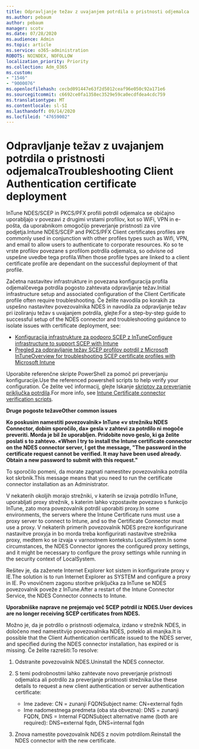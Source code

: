 ```yaml
---
title: Odpravljanje težav z uvajanjem potrdila o pristnosti odjemalca
ms.author: pebaum
author: pebaum
manager: scotv
ms.date: 07/28/2020
ms.audience: Admin
ms.topic: article
ms.service: o365-administration
ROBOTS: NOINDEX, NOFOLLOW
localization_priority: Priority
ms.collection: Adm_O365
ms.custom:
- "1546"
- "9000076"
ms.openlocfilehash: cecbd091447e63f2d5012ceaf96e050c92a171e6
ms.sourcegitcommit: c6692ce0fa1358ec3529e59ca0ecdfdea4cdc759
ms.translationtype: MT
ms.contentlocale: sl-SI
ms.lasthandoff: 09/14/2020
ms.locfileid: "47659002"
---
```

# <a name="troubleshooting-client-authentication-certificate-deployment"></a><span data-ttu-id="c7830-102">Odpravljanje težav z uvajanjem potrdila o pristnosti odjemalca</span><span class="sxs-lookup"><span data-stu-id="c7830-102">Troubleshooting Client Authentication certificate deployment</span></span>

<span data-ttu-id="c7830-103">InTune NDES/SCEP in PKCS/PFX profili potrdil odjemalca se običajno uporabljajo v povezavi z drugimi vrstami profilov, kot so WiFi, VPN in e-pošta, da uporabnikom omogočijo preverjanje pristnosti za vire podjetja.</span><span class="sxs-lookup"><span data-stu-id="c7830-103">Intune NDES/SCEP and PKCS/PFX Client certificates profiles are commonly used in conjunction with other profiles types such as Wifi, VPN, and email to allow users to authenticate to corporate resources.</span></span> <span data-ttu-id="c7830-104">Ko so te vrste profilov povezane s profilom potrdila odjemalca, so odvisne od uspešne uvedbe tega profila.</span><span class="sxs-lookup"><span data-stu-id="c7830-104">When those profile types are linked to a client certificate profile are dependant on the successful deployment of that profile.</span></span>

<span data-ttu-id="c7830-105">Začetna nastavitev infrastrukture in povezana konfiguracija profila odjemalčevega potrdila pogosto zahtevata odpravljanje težav.</span><span class="sxs-lookup"><span data-stu-id="c7830-105">Initial infrastructure setup and associated configuration of the Client Certificate profile often require troubleshooting.</span></span> <span data-ttu-id="c7830-106">Če želite navodila po korakih za uspešno nastavitev povezovalnika NDES in navodila za odpravljanje težav pri izoliranju težav s uvajanjem potrdila, glejte:</span><span class="sxs-lookup"><span data-stu-id="c7830-106">For a step-by-step guide to successful setup of the NDES connector and troubleshooting guidance to isolate issues with certificate deployment, see:</span></span> 

- [<span data-ttu-id="c7830-107">Konfiguracija infrastrukture za podporo SCEP z InTune</span><span class="sxs-lookup"><span data-stu-id="c7830-107">Configure infrastructure to support SCEP with Intune</span></span>](https://support.microsoft.com/help/4459540/troubleshoot-ndes-configuration-for-use-with-intune)
- [<span data-ttu-id="c7830-108">Pregled za odpravljanje težav SCEP profilov potrdil z Microsoft InTune</span><span class="sxs-lookup"><span data-stu-id="c7830-108">Overview for troubleshooting SCEP certificate profiles with Microsoft Intune</span></span>](https://support.microsoft.com/help/4457481/troubleshooting-scep-certificate-profile-deployment-in-intune)

<span data-ttu-id="c7830-109">Uporabite referenčne skripte PowerShell za pomoč pri preverjanju konfiguracije.</span><span class="sxs-lookup"><span data-stu-id="c7830-109">Use the referenced powershell scripts to help verify your configuration.</span></span> <span data-ttu-id="c7830-110">Če želite več informacij, glejte Iskanje [skriptov za preverjanje priključka potrdila](https://github.com/microsoftgraph/powershell-intune-samples/tree/master/CertificationAuthority).</span><span class="sxs-lookup"><span data-stu-id="c7830-110">For more info, see [Intune Certificate connector verification scripts](https://github.com/microsoftgraph/powershell-intune-samples/tree/master/CertificationAuthority).</span></span>

  
<span data-ttu-id="c7830-111">**Druge pogoste težave**</span><span class="sxs-lookup"><span data-stu-id="c7830-111">**Other common issues**</span></span>

<span data-ttu-id="c7830-112">**Ko poskusim namestiti povezovalnik» InTune «v strežniku NDES Connector, dobim sporočilo, da» gesla v zahtevi za potrdilo ni mogoče preveriti. Morda je bil že uporabljen. Pridobite novo geslo, ki ga želite poslati s to zahtevo. «**</span><span class="sxs-lookup"><span data-stu-id="c7830-112">**When I try to install the Intune certificate connector on the NDES connector server, I get the message, "The password in the certificate request cannot be verified. It may have been used already. Obtain a new password to submit with this request."**</span></span>  

<span data-ttu-id="c7830-113">To sporočilo pomeni, da morate zagnati namestitev povezovalnika potrdila kot skrbnik.</span><span class="sxs-lookup"><span data-stu-id="c7830-113">This message means that you need to run the certificate connector installation as an Administrator.</span></span>

<span data-ttu-id="c7830-114">V nekaterih okoljih morajo strežniki, v katerih se izvaja potrdilo InTune, uporabljati proxy strežnik, s katerim lahko vzpostavite povezavo s funkcijo InTune, zato mora povezovalnik potrdil uporabiti proxy.</span><span class="sxs-lookup"><span data-stu-id="c7830-114">In some environments, the servers where the Intune Certificate runs must use a proxy server to connect to Intune, and so the Certificate Connector must use a proxy.</span></span> <span data-ttu-id="c7830-115">V nekaterih primerih povezovalnik NDES prezre konfigurirane nastavitve proxyja in bo morda treba konfigurirati nastavitve strežnika proxy, medtem ko se izvaja v varnostnem kontekstu LocalSystem.</span><span class="sxs-lookup"><span data-stu-id="c7830-115">In some circumstances, the NDES Connector ignores the configured proxy settings, and it might be necessary to configure the proxy settings while running in the security context of LocalSystem.</span></span> 
 
<span data-ttu-id="c7830-116">Rešitev je, da zaženete Internet Explorer kot sistem in konfigurirate proxy v IE.</span><span class="sxs-lookup"><span data-stu-id="c7830-116">The solution is to run Internet Explorer as SYSTEM and configure a proxy in IE.</span></span> <span data-ttu-id="c7830-117">Po vnovičnem zagonu storitve priključka za InTune se NDES povezovalnik poveže z InTune.</span><span class="sxs-lookup"><span data-stu-id="c7830-117">After a restart of the Intune Connector Service, the NDES Connector connects to Intune.</span></span>

<span data-ttu-id="c7830-118">**Uporabniške naprave ne prejemajo več SCEP potrdil iz NDES.**</span><span class="sxs-lookup"><span data-stu-id="c7830-118">**User devices are no longer receiving SCEP certificates from NDES.**</span></span>

<span data-ttu-id="c7830-119">Možno je, da je potrdilo o pristnosti odjemalca, izdano v strežnik NDES, in določeno med namestitvijo povezovalnika NDES, poteklo ali manjka.</span><span class="sxs-lookup"><span data-stu-id="c7830-119">It is possible that the Client Authentication certificate issued to the NDES server, and specified during the NDES connector installation, has expired or is missing.</span></span> <span data-ttu-id="c7830-120">Če želite razrešiti:</span><span class="sxs-lookup"><span data-stu-id="c7830-120">To resolve:</span></span> 
 
1. <span data-ttu-id="c7830-121">Odstranite povezovalnik NDES.</span><span class="sxs-lookup"><span data-stu-id="c7830-121">Uninstall the NDES connector.</span></span>  
2. <span data-ttu-id="c7830-122">S temi podrobnostmi lahko zahtevate novo preverjanje pristnosti odjemalca ali potrdilo za preverjanje pristnosti strežnika:</span><span class="sxs-lookup"><span data-stu-id="c7830-122">Use these details to request a new client authentication or server authentication certificate:</span></span> 
 
    - <span data-ttu-id="c7830-123">Ime zadeve: CN = zunanji FQDN</span><span class="sxs-lookup"><span data-stu-id="c7830-123">Subject name: CN=external fqdn</span></span>  
    - <span data-ttu-id="c7830-124">Ime nadomestnega predmeta (oba sta obvezna): DNS = zunanji FQDN, DNS = Internal FQDN</span><span class="sxs-lookup"><span data-stu-id="c7830-124">Subject alternative name (both are required): DNS=external fqdn, DNS=internal fqdn</span></span> 
 
3. <span data-ttu-id="c7830-125">Znova namestite povezovalnik NDES z novim potrdilom.</span><span class="sxs-lookup"><span data-stu-id="c7830-125">Reinstall the NDES connector with the new certificate.</span></span>